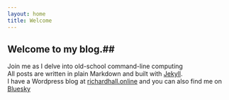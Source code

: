 ```yaml
---
layout: home
title: Welcome
---
```

## Welcome to my blog.##
Join me as I delve into old-school command-line computing  
All posts are written in plain Markdown and built with [Jekyll](https://jekyllrb.com).  
I have a Wordpress blog at [richardhall.online](https://richardhall.online) and you can also find me on [Bluesky](https://bsky.app/profile/richardhall.bsky.social)  
